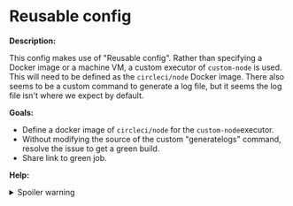 # Reusable config

**Description:**

This config makes use of "Reusable config". Rather than specifying a Docker image or a machine VM, a custom executor of `custom-node` is used. This will need to be defined as the `circleci/node` Docker image. There also seems to be a custom command to generate a log file, but it seems the log file isn't where we expect by default.

**Goals:**

- Define a docker image of `circleci/node` for the `custom-node`executor.
- Without modifying the source of the custom "generatelogs" command, resolve the issue to get a green build.
- Share link to green job.

**Help:**
<details>
  <summary>Spoiler warning</summary>

  * https://circleci.com/docs/2.0/reusing-config/#authoring-reusable-commands
  
</details>
